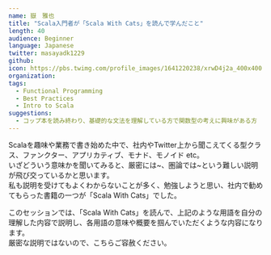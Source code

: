 ```yaml
---
name: 嶽　雅也
title: "Scala入門者が「Scala With Cats」を読んで学んだこと"
length: 40
audience: Beginner
language: Japanese
twitter: masayadk1229
github: 
icon: https://pbs.twimg.com/profile_images/1641220238/xrwD4j2a_400x400
organization: 
tags:
  - Functional Programming
  - Best Practices
  - Intro to Scala
suggestions:
  - コップ本を読み終わり、基礎的な文法を理解している方で関数型の考えに興味がある方
---
```

Scalaを趣味や業務で書き始めた中で、社内やTwitter上から聞こえてくる型クラス、ファンクター、アプリカティブ、モナド、モノイド etc。  
いざどういう意味かを聞いてみると、厳密には~、圏論では~という難しい説明が飛び交っているかと思います。  
私も説明を受けてもよくわからないことが多く、勉強しようと思い、社内で勧めてもらった書籍の一つが「Scala With Cats」でした。

このセッションでは、「Scala With Cats」を読んで、上記のような用語を自分の理解した内容で説明し、各用語の意味や概要を掴んでいただくような内容になります。  
厳密な説明ではないので、こちらご容赦ください。
